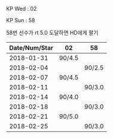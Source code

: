 KP Wed : 02

KP Sun : 58

58번 선수가 rt 5.0 도달하면 HD에게 팔기

Date/Num/Star   |    02   |    58 
----------------|---------|---------
2018-01-31      |  90/4.5 |
2018-02-04      |         |  90/2.5
2018-02-07      |  90/4.5 |        
2018-02-11      |         |  90/3.0
2018-02-14      |  90/4.0 |        
2018-02-18      |         |  90/3.0
2018-02-21      |  90/5.0 |        
2018-02-25      |         |  90/3.0

